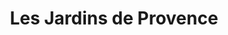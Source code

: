 ---
title: "Les Jardins de Provence"
url: /grez-sur-loing/les-jardins-de-provence/
shop: Garten-Center
---
